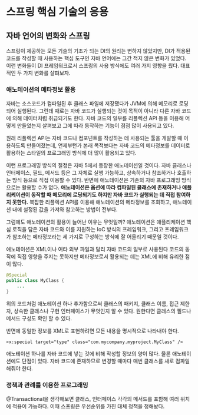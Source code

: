# 스프링 핵심 기술의 응용
## 자바 언어의 변화와 스프링
스프링이 제공하는 모든 기술의 기초가 되는 DI의 원리는 변하지 않았지만, DI가 적용된 코드를 작성할 때 사용하는
핵심 도구인 자바 언어에는 그간 적지 않은 변화가 있었다. 이런 변화들이 DI 프레임워크로서 스프링의 사용 방식에도 여러 가지 영향을 줬다.
대표적인 두 가지 변화를 살펴보자.
### 애노테이션의 메타정보 활용
자바는 소스코드가 컴파일된 후 클래스 파일에 저장됐다가 JVM에 의해 메모리로 로딩되어 실행된다. 그런데 때로는
자바 코드가 실행되는 것이 목적이 아니라 다른 자바 코드에 의해 데이터처럼 취급되기도 한다.
자바 코드의 일부를 리플렉션 API 등을 이용해 어떻게 만들었는지 살펴보고 그에 따라 동작하는 기능이 점점
많이 사용되고 있다.

원래 리플렉션 API는 자바 코드나 컴포넌트를 작성하는 데 사용되는 툴을 개발할 때 이용하도록 만들어졌는데,
언제부턴가 본래 목적보다는 자바 코드의 메타정보를 데이터로 활용하는 스타일의 프로그래밍 방식에 더 많이
활용되고 있다.

이런 프로그래밍 방식의 절정은 자바 5에서 등장한 애노테이션일 것이다. 자바 클래스나 인터페이스, 필드, 메서드 등은
그 자체로 실행 가능하고, 상속하거나 참조하거나 호출하는 방식 등으로 직접 이용할 수 있다. 반면에 애노테이션은
기존의 자바 프로그래밍 방식으로는 활용할 수가 없다. **애노테이션은 옵션에 따라 컴파일된 클래스에 존재하거나 
애플리케이션이 동작할 때 메모리에 로딩되기도 하지만 자바 코드가 실행되는 데 직접 참여하지 못한다.**
복잡한 리플렉션 API를 이용해 애노테이션의 메타정보를 조회하고, 애노테이션 내에 설정된 값을 가져와 참고하는 방법이
전부다.

그럼에도 애노테이션의 활용이 늘어난 이유는 무엇일까? 애노테이션은 애플리케이션 핵심 로직을 담은 자바 코드와
이를 지원하는 IoC 방식의 프레임워크, 그리고 프레임워크가 참조하는 메타정보라는 세 가지로 구성하는 방식에 
잘 어울리기 때문일 것이다. 

애노테이션은 XML이나 여타 외부 파일과 달리 자바 코드의 일부로 사용된다 코드의 동작에 직접 영향을 주지는 못하지만
메타정보로서 활용되는 데는 XML에 비해 유리한 점이 많다.
```java
@Special
public class MyClass {
	...
}
```
위의 코드처럼 애노테이션 하나 추가함으로써 클래스의 패키지, 클래스 이름, 접근 제한자, 상속한 클래스나 구현
인터페이스가 무엇인지 알 수 있다. 원한다면 클래스의 필드나 메서드 구성도 확인 할 수 있다.

반면에 동일한 정보를 XML로 표현하려면 모든 내용을 명시적으로 나타내야 한다.
```
<x:special target="type" class="com.mycompany.myproject.MyClass" />
```
애노테이션 하나를 자바 코드에 넣는 것에 비해 작성할 정보의 양이 많다. 물론 애노테이션에도 단점이 있다.
자바 코드에 존재하므로 변경할 때마다 매번 클래스를 새로 컴파일 해줘야 한다.
### 정책과 관례를 이용한 프로그래밍
@Transactional을 생각해보면 클래스, 인터페이스 각각의 메서드를 포함해 여러 위치에 적용이 가능하다.
이때 스프링은 우선순위를 가진 대체 정책을 정해놨다. 